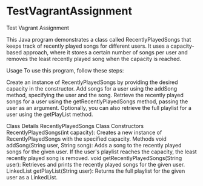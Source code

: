 # TestVagrantAssignment
Test Vagrant Assignment

This Java program demonstrates a class called RecentlyPlayedSongs that keeps track of recently played songs for different users. It uses a capacity-based approach, where it stores a certain number of songs per user and removes the least recently played song when the capacity is reached.

Usage
To use this program, follow these steps:

Create an instance of RecentlyPlayedSongs by providing the desired capacity in the constructor.
Add songs for a user using the addSong method, specifying the user and the song.
Retrieve the recently played songs for a user using the getRecentlyPlayedSongs method, passing the user as an argument.
Optionally, you can also retrieve the full playlist for a user using the getPlayList method.

Class Details
RecentlyPlayedSongs Class
Constructors
RecentlyPlayedSongs(int capacity): Creates a new instance of RecentlyPlayedSongs with the specified capacity.
Methods
void addSong(String user, String song): Adds a song to the recently played songs for the given user. If the user's playlist reaches the capacity, the least recently played song is removed.
void getRecentlyPlayedSongs(String user): Retrieves and prints the recently played songs for the given user.
LinkedList<String> getPlayList(String user): Returns the full playlist for the given user as a LinkedList<String>.
